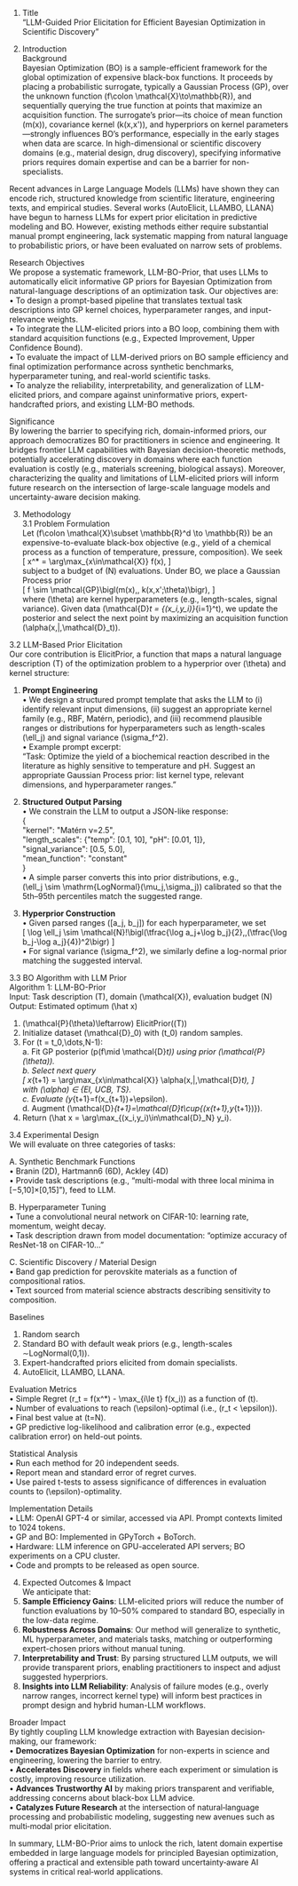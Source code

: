 1. Title  
“LLM-Guided Prior Elicitation for Efficient Bayesian Optimization in Scientific Discovery”

2. Introduction  
Background  
Bayesian Optimization (BO) is a sample-efficient framework for the global optimization of expensive black-box functions. It proceeds by placing a probabilistic surrogate, typically a Gaussian Process (GP), over the unknown function \(f\colon \mathcal{X}\to\mathbb{R}\), and sequentially querying the true function at points that maximize an acquisition function. The surrogate’s prior—its choice of mean function \(m(x)\), covariance kernel \(k(x,x')\), and hyperpriors on kernel parameters—strongly influences BO’s performance, especially in the early stages when data are scarce. In high-dimensional or scientific discovery domains (e.g., material design, drug discovery), specifying informative priors requires domain expertise and can be a barrier for non-specialists.

Recent advances in Large Language Models (LLMs) have shown they can encode rich, structured knowledge from scientific literature, engineering texts, and empirical studies. Several works (AutoElicit, LLAMBO, LLANA) have begun to harness LLMs for expert prior elicitation in predictive modeling and BO. However, existing methods either require substantial manual prompt engineering, lack systematic mapping from natural language to probabilistic priors, or have been evaluated on narrow sets of problems.

Research Objectives  
We propose a systematic framework, LLM-BO-Prior, that uses LLMs to automatically elicit informative GP priors for Bayesian Optimization from natural-language descriptions of an optimization task. Our objectives are:  
  • To design a prompt-based pipeline that translates textual task descriptions into GP kernel choices, hyperparameter ranges, and input-relevance weights.  
  • To integrate the LLM-elicited priors into a BO loop, combining them with standard acquisition functions (e.g., Expected Improvement, Upper Confidence Bound).  
  • To evaluate the impact of LLM-derived priors on BO sample efficiency and final optimization performance across synthetic benchmarks, hyperparameter tuning, and real-world scientific tasks.  
  • To analyze the reliability, interpretability, and generalization of LLM-elicited priors, and compare against uninformative priors, expert-handcrafted priors, and existing LLM-BO methods.

Significance  
By lowering the barrier to specifying rich, domain-informed priors, our approach democratizes BO for practitioners in science and engineering. It bridges frontier LLM capabilities with Bayesian decision-theoretic methods, potentially accelerating discovery in domains where each function evaluation is costly (e.g., materials screening, biological assays). Moreover, characterizing the quality and limitations of LLM-elicited priors will inform future research on the intersection of large-scale language models and uncertainty-aware decision making.

3. Methodology  
3.1 Problem Formulation  
Let \(f\colon \mathcal{X}\subset \mathbb{R}^d \to \mathbb{R}\) be an expensive-to-evaluate black-box objective (e.g., yield of a chemical process as a function of temperature, pressure, composition). We seek  
\[
x^* = \arg\max_{x\in\mathcal{X}} f(x),
\]  
subject to a budget of \(N\) evaluations. Under BO, we place a Gaussian Process prior  
\[
f \sim \mathcal{GP}\bigl(m(x),\, k(x,x';\theta)\bigr),
\]  
where \(\theta\) are kernel hyperparameters (e.g., length-scales, signal variance). Given data \(\mathcal{D}_t = \{(x_i,y_i)\}_{i=1}^t\), we update the posterior and select the next point by maximizing an acquisition function \(\alpha(x\,|\,\mathcal{D}_t)\).  

3.2 LLM-Based Prior Elicitation  
Our core contribution is ElicitPrior, a function that maps a natural language description \(T\) of the optimization problem to a hyperprior over \(\theta\) and kernel structure:  
  1. **Prompt Engineering**  
     • We design a structured prompt template that asks the LLM to (i) identify relevant input dimensions, (ii) suggest an appropriate kernel family (e.g., RBF, Matérn, periodic), and (iii) recommend plausible ranges or distributions for hyperparameters such as length-scales \(\ell_j\) and signal variance \(\sigma_f^2\).  
     • Example prompt excerpt:  
       “Task: Optimize the yield of a biochemical reaction described in the literature as highly sensitive to temperature and pH. Suggest an appropriate Gaussian Process prior: list kernel type, relevant dimensions, and hyperparameter ranges.”  

  2. **Structured Output Parsing**  
     • We constrain the LLM to output a JSON-like response:  
       {  
         "kernel": "Matérn ν=2.5",  
         "length_scales": {"temp": [0.1, 10], "pH": [0.01, 1]},  
         "signal_variance": [0.5, 5.0],  
         "mean_function": "constant"  
       }  
     • A simple parser converts this into prior distributions, e.g.,  
       \(\ell_j \sim \mathrm{LogNormal}(\mu_j,\sigma_j)\) calibrated so that the 5th–95th percentiles match the suggested range.  

  3. **Hyperprior Construction**  
     • Given parsed ranges \([a_j, b_j]\) for each hyperparameter, we set  
       \[
         \log \ell_j \sim \mathcal{N}\!\bigl(\tfrac{\log a_j+\log b_j}{2},\,(\tfrac{\log b_j-\log a_j}{4})^2\bigr)
       \]  
     • For signal variance \(\sigma_f^2\), we similarly define a log-normal prior matching the suggested interval.

3.3 BO Algorithm with LLM Prior  
Algorithm 1: LLM-BO-Prior  
Input: Task description \(T\), domain \(\mathcal{X}\), evaluation budget \(N\)  
Output: Estimated optimum \(\hat x\)  

1. \(\mathcal{P}(\theta)\leftarrow\) ElicitPrior\((T)\)  
2. Initialize dataset \(\mathcal{D}_0\) with \(t_0\) random samples.  
3. For \(t = t_0,\dots,N-1\):  
     a. Fit GP posterior \(p(f\mid \mathcal{D}_t)\) using prior \(\mathcal{P}(\theta)\).  
     b. Select next query  
        \[
          x_{t+1} = \arg\max_{x\in\mathcal{X}} \alpha(x\,|\,\mathcal{D}_t),
        \]  
        with \(\alpha\) ∈ {EI, UCB, TS}.  
     c. Evaluate \(y_{t+1}=f(x_{t+1})+\epsilon\).  
     d. Augment \(\mathcal{D}_{t+1}=\mathcal{D}_t\cup\{(x_{t+1},y_{t+1})\}\).  
4. Return \(\hat x = \arg\max_{(x_i,y_i)\in\mathcal{D}_N} y_i\).

3.4 Experimental Design  
We will evaluate on three categories of tasks:

A. Synthetic Benchmark Functions  
  • Branin (2D), Hartmann6 (6D), Ackley (4D)  
  • Provide task descriptions (e.g., “multi-modal with three local minima in [−5,10]×[0,15]”), feed to LLM.  

B. Hyperparameter Tuning  
  • Tune a convolutional neural network on CIFAR-10: learning rate, momentum, weight decay.  
  • Task description drawn from model documentation: “optimize accuracy of ResNet-18 on CIFAR-10…”  

C. Scientific Discovery / Material Design  
  • Band gap prediction for perovskite materials as a function of compositional ratios.  
  • Text sourced from material science abstracts describing sensitivity to composition.

Baselines  
  1. Random search  
  2. Standard BO with default weak priors (e.g., length-scales ∼LogNormal(0,1)).  
  3. Expert-handcrafted priors elicited from domain specialists.  
  4. AutoElicit, LLAMBO, LLANA.

Evaluation Metrics  
  • Simple Regret \(r_t = f(x^*) - \max_{i\le t} f(x_i)\) as a function of \(t\).  
  • Number of evaluations to reach \(\epsilon\)-optimal (i.e., \(r_t < \epsilon\)).  
  • Final best value at \(t=N\).  
  • GP predictive log-likelihood and calibration error (e.g., expected calibration error) on held-out points.  

Statistical Analysis  
  • Run each method for 20 independent seeds.  
  • Report mean and standard error of regret curves.  
  • Use paired t-tests to assess significance of differences in evaluation counts to \(\epsilon\)-optimality.  

Implementation Details  
  • LLM: OpenAI GPT-4 or similar, accessed via API. Prompt contexts limited to 1024 tokens.  
  • GP and BO: Implemented in GPyTorch + BoTorch.  
  • Hardware: LLM inference on GPU-accelerated API servers; BO experiments on a CPU cluster.  
  • Code and prompts to be released as open source.

4. Expected Outcomes & Impact  
We anticipate that:  
  1. **Sample Efficiency Gains**: LLM-elicited priors will reduce the number of function evaluations by 10–50% compared to standard BO, especially in the low-data regime.  
  2. **Robustness Across Domains**: Our method will generalize to synthetic, ML hyperparameter, and materials tasks, matching or outperforming expert-chosen priors without manual tuning.  
  3. **Interpretability and Trust**: By parsing structured LLM outputs, we will provide transparent priors, enabling practitioners to inspect and adjust suggested hyperpriors.  
  4. **Insights into LLM Reliability**: Analysis of failure modes (e.g., overly narrow ranges, incorrect kernel type) will inform best practices in prompt design and hybrid human-LLM workflows.

Broader Impact  
By tightly coupling LLM knowledge extraction with Bayesian decision‐making, our framework:  
  • **Democratizes Bayesian Optimization** for non-experts in science and engineering, lowering the barrier to entry.  
  • **Accelerates Discovery** in fields where each experiment or simulation is costly, improving resource utilization.  
  • **Advances Trustworthy AI** by making priors transparent and verifiable, addressing concerns about black-box LLM advice.  
  • **Catalyzes Future Research** at the intersection of natural‐language processing and probabilistic modeling, suggesting new avenues such as multi‐modal prior elicitation.

In summary, LLM-BO-Prior aims to unlock the rich, latent domain expertise embedded in large language models for principled Bayesian optimization, offering a practical and extensible path toward uncertainty‐aware AI systems in critical real‐world applications.